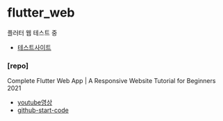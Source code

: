 # flutter_web

플러터 웹 테스트 중

- [테스트사이트](https://cccodaisy.github.io/web)


### [repo]
Complete Flutter Web App | A Responsive Website Tutorial for Beginners 2021
- [youtube영상](https://www.youtube.com/watch?v=-nRB83GM-8g)
- [github-start-code](https://github.com/dastagir-ahmed/flutter-web-app)

